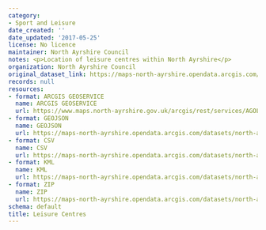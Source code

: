 ```yaml
---
category:
- Sport and Leisure
date_created: ''
date_updated: '2017-05-25'
license: No licence
maintainer: North Ayrshire Council
notes: <p>Location of leisure centres within North Ayrshire</p>
organization: North Ayrshire Council
original_dataset_link: https://maps-north-ayrshire.opendata.arcgis.com/maps/north-ayrshire::leisure-centres
records: null
resources:
- format: ARCGIS GEOSERVICE
  name: ARCGIS GEOSERVICE
  url: https://www.maps.north-ayrshire.gov.uk/arcgis/rest/services/AGOL/Open_Data_Portal2/MapServer/0
- format: GEOJSON
  name: GEOJSON
  url: https://maps-north-ayrshire.opendata.arcgis.com/datasets/north-ayrshire::leisure-centres.geojson?outSR=%7B%22latestWkid%22%3A27700%2C%22wkid%22%3A27700%7D
- format: CSV
  name: CSV
  url: https://maps-north-ayrshire.opendata.arcgis.com/datasets/north-ayrshire::leisure-centres.csv?outSR=%7B%22latestWkid%22%3A27700%2C%22wkid%22%3A27700%7D
- format: KML
  name: KML
  url: https://maps-north-ayrshire.opendata.arcgis.com/datasets/north-ayrshire::leisure-centres.kml?outSR=%7B%22latestWkid%22%3A27700%2C%22wkid%22%3A27700%7D
- format: ZIP
  name: ZIP
  url: https://maps-north-ayrshire.opendata.arcgis.com/datasets/north-ayrshire::leisure-centres.zip?outSR=%7B%22latestWkid%22%3A27700%2C%22wkid%22%3A27700%7D
schema: default
title: Leisure Centres
---
```

